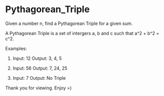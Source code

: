 # Pythagorean_Triple
Given a number n, find a Pythagorean Triple for a given sum.

A Pythagorean Triple is a set of intergers a, b and c such that a^2 + b^2 = c^2.

Examples:

1) Input: 12
   Output: 3, 4, 5
   
2) Input: 56
   Output: 7, 24, 25
   
3) Input: 7
   Output: No Triple
   
   
Thank you for viewing. Enjoy =)
